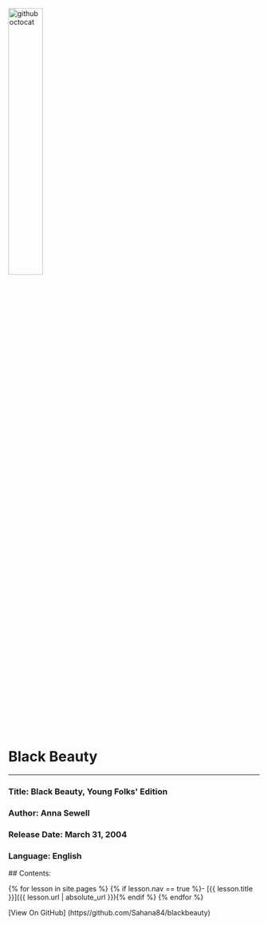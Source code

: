 

<div> 
    <img src="{{ "/images/BlackBeauty.jpg" | absolute_url }}" alt="github octocat" style="width:37%;" >    
</div>

# Black Beauty 

---



### Title: Black Beauty, Young Folks' Edition

### Author: Anna Sewell

### Release Date: March 31, 2004 

### Language: English




<div class="toc" markdown="1">
## Contents:

{% for lesson in site.pages %}
{% if lesson.nav == true %}- [{{ lesson.title }}]({{ lesson.url | absolute_url }}){% endif %}
{% endfor %}
</div>




[View On GitHub] (https//github.com/Sahana84/blackbeauty)
